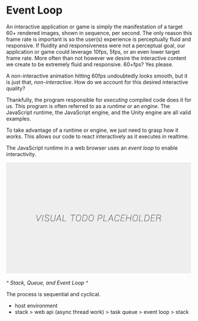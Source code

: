 # Event Loop

An interactive application or game is simply the manifestation of a target 60+ rendered images, shown in sequence, per second. The only reason this frame rate is important is so the user(s) experience is perceptually fluid and responsive. If fluidity and responsiveness were not a perceptual goal, our application or game could leverage 10fps, 5fps, or an even lower target frame rate. More often than not however we desire the interactive content we create to be extremely fluid and responsive. 60+fps? Yes please.

A non-interactive animation hitting 60fps undoubtedly looks smooth, but it is just that, *non-interactive*. How do we account for this desired interactive quality?

Thankfully, the program responsible for *executing* compiled code does it for us. This program is often referred to as a *runtime* or an *engine*. The JavaScript runtime, the JavaScript engine, and the Unity engine are all valid examples.

To take advantage of a runtime or engine, we just need to grasp how it works. This allows our code to react interactively as it executes in realtime.

The JavaScript runtime in a web browser uses an *event loop* to enable interactivity.

![alt text](../assets/visual-todo-placeholder.jpg "Event Loop")

*^ Stack, Queue, and Event Loop ^*

The process is sequential and cyclical.

- host environment
- stack > web api (async thread work) > task queue > event loop > stack
